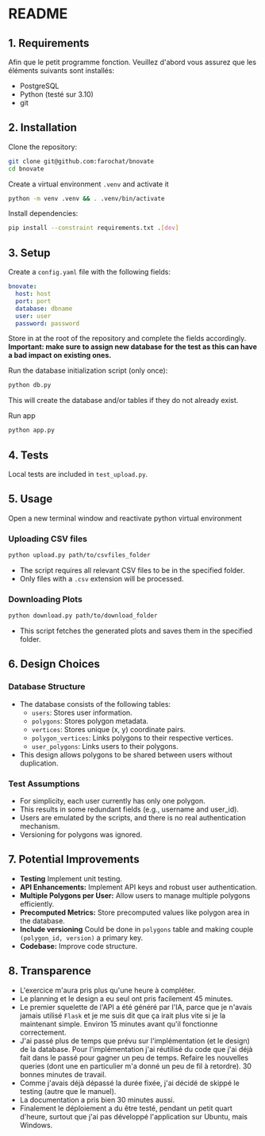 # README

## 1. Requirements

Afin que le petit programme fonction. Veuillez d'abord vous assurez que les éléments suivants sont installés:

- PostgreSQL
- Python (testé sur 3.10)
- git

## 2. Installation

Clone the repository:
```bash
git clone git@github.com:farochat/bnovate
cd bnovate
```

Create a virtual environment `.venv` and activate it
```bash
python -m venv .venv && . .venv/bin/activate
```

Install dependencies:
```bash
pip install --constraint requirements.txt .[dev]
```
## 3. Setup
Create a `config.yaml` file with the following fields:
```yaml
bnovate:
  host: host
  port: port
  database: dbname
  user: user
  password: password
```
Store in at the root of the repository and complete the fields accordingly.
**Important: make sure to assign new database for the test as this can have a bad impact on existing ones.**

Run the database initialization script (only once):
```bash
python db.py
```
This will create the database and/or tables if they do not already exist.

Run app
```bash
python app.py
```
## 4. Tests

Local tests are included in `test_upload.py`.

## 5. Usage
Open a new terminal window and reactivate python virtual environment
### Uploading CSV files
```bash
python upload.py path/to/csvfiles_folder
```
- The script requires all relevant CSV files to be in the specified folder.
- Only files with a `.csv` extension will be processed.

### Downloading Plots
```bash
python download.py path/to/download_folder
```
- This script fetches the generated plots and saves them in the specified folder.

## 6. Design Choices

### Database Structure
- The database consists of the following tables:
  - `users`: Stores user information.
  - `polygons`: Stores polygon metadata.
  - `vertices`: Stores unique (x, y) coordinate pairs.
  - `polygon_vertices`: Links polygons to their respective vertices.
  - `user_polygons`: Links users to their polygons.
- This design allows polygons to be shared between users without duplication.

### Test Assumptions
- For simplicity, each user currently has only one polygon.
- This results in some redundant fields (e.g., username and user_id).
- Users are emulated by the scripts, and there is no real authentication mechanism.
- Versioning for polygons was ignored.

## 7. Potential Improvements

- **Testing** Implement unit testing.
- **API Enhancements:** Implement API keys and robust user authentication.
- **Multiple Polygons per User:** Allow users to manage multiple polygons efficiently.
- **Precomputed Metrics:** Store precomputed values like polygon area in the database.
- **Include versioning** Could be done in `polygons` table and making couple `(polygon_id, version)` a primary key.
- **Codebase:** Improve code structure.

## 8. Transparence
- L'exercice m'aura pris plus qu'une heure à compléter.
- Le planning et le design a eu seul ont pris facilement 45 minutes.
- Le premier squelette de l'API a été généré par l'IA, parce que je n'avais jamais utilisé `Flask` et je me suis dit que ça irait plus vite si je la maintenant simple. Environ 15 minutes avant qu'il fonctionne correctement.
- J'ai passé plus de temps que prévu sur l'implémentation (et le design) de la database. Pour l'implémentation j'ai réutilisé du code que j'ai déjà fait dans le passé pour gagner un peu de temps. Refaire les nouvelles queries (dont une en particulier m'a donné un peu de fil à retordre). 30 bonnes minutes de travail.
- Comme j'avais déjà dépassé la durée fixée, j'ai décidé de skippé le testing (autre que le manuel).
- La documentation a pris bien 30 minutes aussi.
- Finalement le déploiement a du être testé, pendant un petit quart d'heure, surtout que j'ai pas développé l'application sur Ubuntu, mais Windows.

